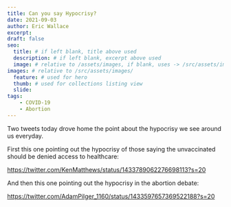 ```yaml
---
title: Can you say Hypocrisy?
date: 2021-09-03
author: Eric Wallace
excerpt:
draft: false
seo:
  title: # if left blank, title above used
  description: # if left blank, excerpt above used
  image: # relative to /assets/images, if blank, uses -> /src/assets/images/meta/default.png
images: # relative to /src/assets/images/
  feature: # used for hero
  thumb: # used for collections listing view
  slide:
tags:
    - COVID-19
    - Abortion
---
```

Two tweets today drove home the point about the hypocrisy we see around us everyday.

First this one pointing out the hypocrisy of those saying the unvaccinated should be denied access to healthcare:

https://twitter.com/KenMatthews/status/1433789062276698113?s=20

And then this one pointing out the hypocrisy in the abortion debate:

https://twitter.com/AdamPilger_1160/status/1433597657369522188?s=20